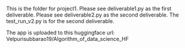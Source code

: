 This is the folder for project1. Please see deliverable1.py as the first deliverable. Please see deliverable2.py as the second deliverable. The test_run_v2.py is for the second deliverable.

The app is uploaded to this huggingface url: Velpurisubbarao19/Algorithm_of_data_science_HF
